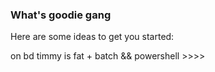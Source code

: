 ### What's goodie gang

Here are some ideas to get you started:

on bd timmy is fat + batch && powershell >>>>
